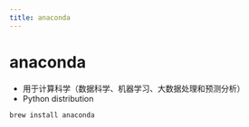 ```yaml
---
title: anaconda
---
```


# anaconda

- 用于计算科学（数据科学、机器学习、大数据处理和预测分析）
- Python distribution

```bash
brew install anaconda
```
